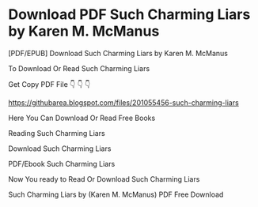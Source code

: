 # Download PDF Such Charming Liars by Karen M. McManus
[PDF/EPUB] Download Such Charming Liars by Karen M. McManus

To Download Or Read Such Charming Liars

Get Copy PDF File 👇 👇 👇

https://githubarea.blogspot.com/files/201055456-such-charming-liars

Here You Can Download Or Read Free Books

Reading Such Charming Liars

Download Such Charming Liars

PDF/Ebook Such Charming Liars

Now You ready to Read Or Download Such Charming Liars

Such Charming Liars by (Karen M. McManus) PDF Free Download
